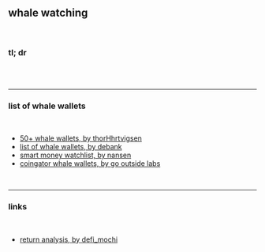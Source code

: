 ## whale watching

<br>

### tl; dr

<br>


<br>

---

### list of whale wallets 

<br>

* [50+ whale wallets, by thorHhrtvigsen](https://twitter.com/ThorHartvigsen/status/1622632955939287043)
* [list of whale wallets, by debank](https://debank.com/whales)
* [smart money watchlist, by nansen](https://pro.nansen.ai/smart-money)
* [coingator whale wallets, by go outside labs](https://github.com/go-outside-labs/searcher-coingator-rs/blob/main/data/whales.txt)


<br>

----

### links

<br>


* [return analysis, by defi_mochi](https://twitter.com/defi_mochi/status/1616649547350151169)
